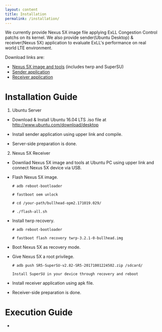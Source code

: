 ```yaml
---
layout: content
title: Installation
permalink: /installation/
---
```


We currently provide Nexus 5X image file applying ExLL Congestion Control patchs on its kernel.
We also provide sender(Ubuntu Desktop) & receiver(Nexus 5X) application to evaluate ExLL's performance on real world LTE environment.

Download links are:
- [Nexus 5X image and tools]()
  (includes twrp and SuperSU)
- [Sender application]()
- [Receiver application]()

# Installation Guide
1. Ubuntu Server

  - Download & Install Ubuntu 16.04 LTS .iso file at http://www.ubuntu.com/download/desktop
  
  - Install sender application using upper link and compile.
  
  - Server-side preparation is done.
  
2. Nexus 5X Receiver

  - Downliad Nexus 5X image and tools at Ubuntu PC using upper link and connect Nexus 5X device via USB.
  
  - Flash Nexus 5X image.
  
    `# adb reboot-bootloader`
    
    `# fastboot oem unlock`
    
    `# cd /your-path/bullhead-opm2.171019.029/`
    
    `# ./flash-all.sh`
    
  - Install twrp recovery.
  
    `# adb reboot-bootloader`
    
    `# fastboot flash recovery twrp-3.2.1-0-bullhead.img`
    
  - Boot Nexus 5X as recovery mode.    
    
  - Give Nexus 5X a root privilege.
  
    `# adb push SR5-SuperSU-v2.82-SR5-20171001224502.zip /sdcard/`
  
    `Install SuperSU in your device through recovery and reboot`
    
  - Install receiver application using apk file.
  
  - Receiver-side preparation is done.
    
    
# Execution Guide

  - 

